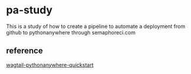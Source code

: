 # pa-study

This is a study of how to create a pipeline to automate a deployment from github to pythonanywhere through semaphoreci.com

## reference
[wagtail-pythonanywhere-quickstart](https://github.com/texperience/wagtail-pythonanywhere-quickstart)
